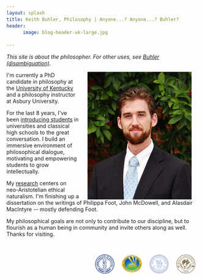 ```yaml
---
layout: splash
title: Keith Buhler, Philosophy | Anyone...? Anyone...? Buhler? 
header: 
      image: blog-header-uk-large.jpg

--- 
```


*This site is about the philosopher. For other uses, see [Buhler (disambiguation)](/disambiguation).*

<img src="/images/keithbuhler-golden.png" alt="Keith Buhler" hspace="20px" align="right">  

I'm currently a PhD candidate in philosophy at the [University of Kentucky](https://philosophy.as.uky.edu/users/kebu226) and a philosophy instructor at Asbury University. 

For the last 8 years, I've been [introducing students](/teaching) in universities and classical high schools to the great conversation. I build an immersive environment of philosophical dialogue, motivating and empowering students to grow intellectually.  

My [research](/research) centers on neo-Aristotelian ethical naturalism. I'm finishing up a dissertation on the writings of Philippa Foot, John McDowell, and Alasdair MacIntyre -- mostly defending Foot. 

My philosophical goals are not only to contribute to our discipline, but to flourish as a human being in community and invite others along as well. Thanks for visiting.


<br>

<img src="/images/seal-biola.png" alt="Biola" height="50" align="right" hspace="10px" width="50"> &nbsp;&nbsp;&nbsp; <img src="/images/seal-thi.png" alt="Torrey Honors" height="50" width="50" align="right" hspace="10px">  <img src="/images/seal-balamand.png" alt="Balamand" height="52" width="52" align="right" hspace="10px"> <img src="/images/seal-uk.png" alt="Kentucky" height="50" width="50" align="right" hspace="10px">  &nbsp;&nbsp;&nbsp; 

<br>